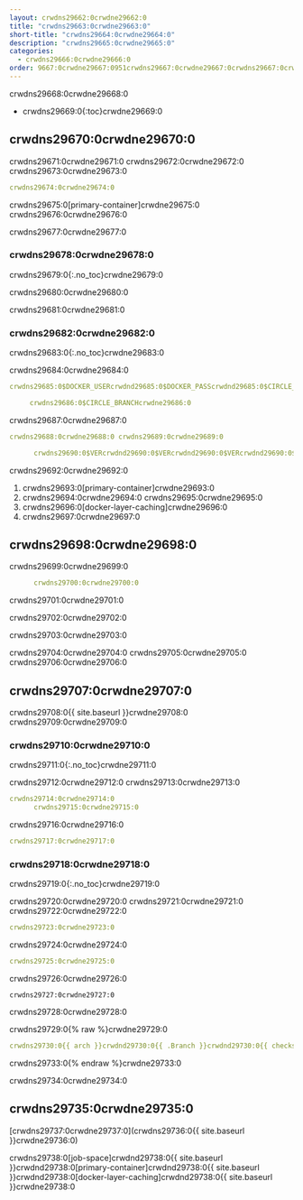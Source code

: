 ```yaml
---
layout: crwdns29662:0crwdne29662:0
title: "crwdns29663:0crwdne29663:0"
short-title: "crwdns29664:0crwdne29664:0"
description: "crwdns29665:0crwdne29665:0"
categories:
  - crwdns29666:0crwdne29666:0
order: 9667:0crwdne29667:0951crwdns29667:0crwdne29667:0crwdns29667:0crwdne29667:0
---
```

crwdns29668:0crwdne29668:0

- crwdns29669:0{:toc}crwdne29669:0

## crwdns29670:0crwdne29670:0

crwdns29671:0crwdne29671:0 crwdns29672:0crwdne29672:0 crwdns29673:0crwdne29673:0

```yaml
crwdns29674:0crwdne29674:0
```

crwdns29675:0[primary-container]crwdne29675:0 crwdns29676:0crwdne29676:0

crwdns29677:0crwdne29677:0

### crwdns29678:0crwdne29678:0

crwdns29679:0{:.no_toc}crwdne29679:0

crwdns29680:0crwdne29680:0

crwdns29681:0crwdne29681:0

### crwdns29682:0crwdne29682:0

crwdns29683:0{:.no_toc}crwdne29683:0

crwdns29684:0crwdne29684:0

```yaml
crwdns29685:0$DOCKER_USERcrwdnd29685:0$DOCKER_PASScrwdnd29685:0$CIRCLE_BRANCHcrwdne29685:0

     crwdns29686:0$CIRCLE_BRANCHcrwdne29686:0
```

crwdns29687:0crwdne29687:0

```yaml
crwdns29688:0crwdne29688:0 crwdns29689:0crwdne29689:0

      crwdns29690:0$VERcrwdnd29690:0$VERcrwdnd29690:0$VERcrwdnd29690:0$CIRCLE_BUILD_NUMcrwdnd29690:0$TAGcrwdne29690:0      crwdns29691:0$DOCKER_USERcrwdnd29691:0$DOCKER_PASScrwdnd29691:0$TAGcrwdne29691:0
```

crwdns29692:0crwdne29692:0

1. crwdns29693:0[primary-container]crwdne29693:0
2. crwdns29694:0crwdne29694:0 crwdns29695:0crwdne29695:0
3. crwdns29696:0[docker-layer-caching]crwdne29696:0
4. crwdns29697:0crwdne29697:0

## crwdns29698:0crwdne29698:0

crwdns29699:0crwdne29699:0

```yaml
      crwdns29700:0crwdne29700:0
```

crwdns29701:0crwdne29701:0

crwdns29702:0crwdne29702:0

crwdns29703:0crwdne29703:0

crwdns29704:0crwdne29704:0 crwdns29705:0crwdne29705:0 crwdns29706:0crwdne29706:0

## crwdns29707:0crwdne29707:0

crwdns29708:0{{ site.baseurl }}crwdne29708:0 crwdns29709:0crwdne29709:0

### crwdns29710:0crwdne29710:0

crwdns29711:0{:.no_toc}crwdne29711:0

crwdns29712:0crwdne29712:0 crwdns29713:0crwdne29713:0

```yaml
crwdns29714:0crwdne29714:0
      crwdns29715:0crwdne29715:0
```

crwdns29716:0crwdne29716:0

```yaml
crwdns29717:0crwdne29717:0
```

### crwdns29718:0crwdne29718:0

crwdns29719:0{:.no_toc}crwdne29719:0

crwdns29720:0crwdne29720:0 crwdns29721:0crwdne29721:0 crwdns29722:0crwdne29722:0

```yaml
crwdns29723:0crwdne29723:0
```

crwdns29724:0crwdne29724:0

```yaml
crwdns29725:0crwdne29725:0
```

crwdns29726:0crwdne29726:0

    crwdns29727:0crwdne29727:0
    

crwdns29728:0crwdne29728:0

crwdns29729:0{% raw %}crwdne29729:0

```yaml
crwdns29730:0{{ arch }}crwdnd29730:0{{ .Branch }}crwdnd29730:0{{ checksum "Gemfile.lock" }}crwdnd29730:0{{ arch }}crwdnd29730:0{{ .Branch }}crwdnd29730:0{{ arch }}crwdnd29730:0$CACHE_PATHcrwdnd29730:0$NAMEcrwdnd29730:0$CACHE_PATHcrwdne29730:0 crwdns29731:0$NAMEcrwdnd29731:0$NAMEcrwdnd29731:0$NAMEcrwdnd29731:0$NAMEcrwdnd29731:0$NAMEcrwdnd29731:0$NAMEcrwdne29731:0 crwdns29732:0$CACHE_PATHcrwdnd29732:0$NAMEcrwdnd29732:0{{ arch }}crwdnd29732:0{{ .Branch }}crwdnd29732:0{{ checksum "Gemfile.lock" }}crwdne29732:0
```

crwdns29733:0{% endraw %}crwdne29733:0

crwdns29734:0crwdne29734:0

## crwdns29735:0crwdne29735:0

[crwdns29737:0crwdne29737:0](crwdns29736:0{{ site.baseurl }}crwdne29736:0)

crwdns29738:0[job-space]crwdnd29738:0{{ site.baseurl }}crwdnd29738:0[primary-container]crwdnd29738:0{{ site.baseurl }}crwdnd29738:0[docker-layer-caching]crwdnd29738:0{{ site.baseurl }}crwdne29738:0